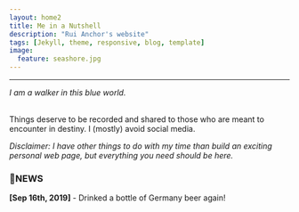 ```yaml
---
layout: home2
title: Me in a Nutshell
description: "Rui Anchor's website"
tags: [Jekyll, theme, responsive, blog, template]
image:
  feature: seashore.jpg
---
```


----

<i>I am a walker in this blue world.</i>

<br />
Things deserve to be recorded and shared to those who are meant to encounter in destiny. I (mostly) avoid social media.

<br />

*Disclaimer: I have other things to do with my time than build an exciting personal web page, but everything you need should be here.*

### 📢NEWS
**[Sep 16th, 2019]** - Drinked a bottle of Germany beer again!